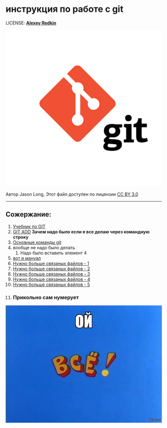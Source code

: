 # инструкция по работе с git

LICENSE: [**Alexey Redkin**](./license.md)


![](./asset/git-logo.png)

Автор Jason Long, Этот файл доступен по лицензии [CC BY 3.0](https://creativecommons.org/licenses/by/3.0/deed.ru)

---

## Сожержание:

1. [Учебник по GIT](https://githowto.com/ru)
2. [GIT ADD](./add.md) **Зачем надо было если я все делаю через командную строку**
3. [Основные команды git](./gitcomand.md)
4. вообще не надо было делать
   1. Надо было вставить элемент 4
5. [вот и мануал](./manual.md)
6. [Нужно больше связаных файлов - 1](./1.md) 
6. [Нужно больше связаных файлов - 2](./2.md) 
6. [Нужно больше связаных файлов - 3](./3.md) 
6. [Нужно больше связаных файлов - 4](./4.md) 
6. [Нужно больше связаных файлов - 5](./5.md) 
6. ### Прикольно сам нумерует


![](./asset/vse.jpg)